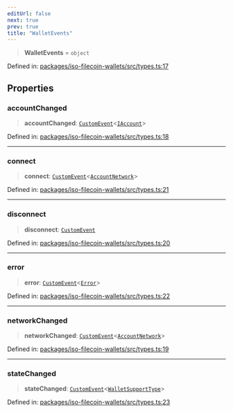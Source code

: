 ```yaml
---
editUrl: false
next: true
prev: true
title: "WalletEvents"
---
```


> **WalletEvents** = `object`

Defined in: [packages/iso-filecoin-wallets/src/types.ts:17](https://github.com/hugomrdias/filecoin/blob/main/packages/iso-filecoin-wallets/src/types.ts#L17)

## Properties

### accountChanged

> **accountChanged**: [`CustomEvent`](https://developer.mozilla.org/docs/Web/API/CustomEvent)\<[`IAccount`](/api/iso-filecoin-wallets/ledger/interfaces/iaccount/)\>

Defined in: [packages/iso-filecoin-wallets/src/types.ts:18](https://github.com/hugomrdias/filecoin/blob/main/packages/iso-filecoin-wallets/src/types.ts#L18)

***

### connect

> **connect**: [`CustomEvent`](https://developer.mozilla.org/docs/Web/API/CustomEvent)\<[`AccountNetwork`](/api/iso-filecoin-wallets/types/interfaces/accountnetwork/)\>

Defined in: [packages/iso-filecoin-wallets/src/types.ts:21](https://github.com/hugomrdias/filecoin/blob/main/packages/iso-filecoin-wallets/src/types.ts#L21)

***

### disconnect

> **disconnect**: [`CustomEvent`](https://developer.mozilla.org/docs/Web/API/CustomEvent)

Defined in: [packages/iso-filecoin-wallets/src/types.ts:20](https://github.com/hugomrdias/filecoin/blob/main/packages/iso-filecoin-wallets/src/types.ts#L20)

***

### error

> **error**: [`CustomEvent`](https://developer.mozilla.org/docs/Web/API/CustomEvent)\<[`Error`](https://developer.mozilla.org/docs/Web/JavaScript/Reference/Global_Objects/Error)\>

Defined in: [packages/iso-filecoin-wallets/src/types.ts:22](https://github.com/hugomrdias/filecoin/blob/main/packages/iso-filecoin-wallets/src/types.ts#L22)

***

### networkChanged

> **networkChanged**: [`CustomEvent`](https://developer.mozilla.org/docs/Web/API/CustomEvent)\<[`AccountNetwork`](/api/iso-filecoin-wallets/types/interfaces/accountnetwork/)\>

Defined in: [packages/iso-filecoin-wallets/src/types.ts:19](https://github.com/hugomrdias/filecoin/blob/main/packages/iso-filecoin-wallets/src/types.ts#L19)

***

### stateChanged

> **stateChanged**: [`CustomEvent`](https://developer.mozilla.org/docs/Web/API/CustomEvent)\<[`WalletSupportType`](/api/iso-filecoin-wallets/types/type-aliases/walletsupporttype/)\>

Defined in: [packages/iso-filecoin-wallets/src/types.ts:23](https://github.com/hugomrdias/filecoin/blob/main/packages/iso-filecoin-wallets/src/types.ts#L23)
